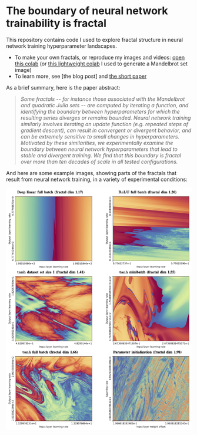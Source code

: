 # The boundary of neural network trainability is fractal

This repository contains code I used to explore fractal structure in neural network training hyperparameter landscapes.

- To make your own fractals, or reproduce my images and videos: [open this colab](https://colab.research.google.com/github/Sohl-Dickstein/fractal/blob/main/the_boundary_of_neural_network_trainability_is_fractal.ipynb) (or [this lightweight colab](https://colab.research.google.com/github/Sohl-Dickstein/fractal/blob/main/Mandelbrot_set_visualization.ipynb) I used to generate a Mandelbrot set image)
- To learn more, see [the blog post] and [the short paper](https://arxiv.org/abs/2402.06184)

As a brief summary, here is the paper abstract:

> *Some fractals -- for instance those associated with the Mandelbrot and quadratic Julia sets -- are computed by iterating a function, and identifying the boundary between hyperparameters for which the resulting series diverges or remains bounded. Neural network training similarly involves iterating an update function (e.g. repeated steps of gradient descent), can result in convergent or divergent behavior, and can be extremely sensitive to small changes in hyperparameters. Motivated by these similarities, we experimentally examine the boundary between neural network hyperparameters that lead to stable and divergent training. We find that this boundary is fractal over more than ten decades of scale in all tested configurations.*

And here are some example images, showing parts of the fractals that result from neural network training, in a variety of experimental conditions:

![Examples of fractals resulting from neural network training in a variety of experimental configurations](fractal_tiles_midres.png)
